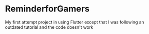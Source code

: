 # ReminderforGamers

My first attempt project in using Flutter except that I was following an outdated tutorial and the code doesn't work
